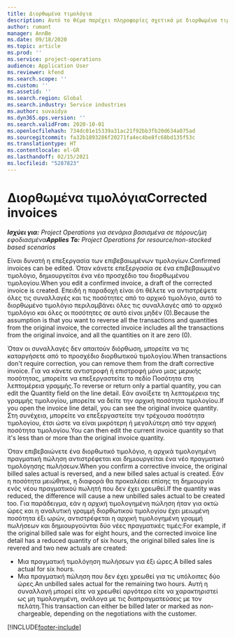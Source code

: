 ```yaml
---
title: Διορθωμένα τιμολόγια
description: Αυτό το θέμα παρέχει πληροφορίες σχετικά με διορθωμένα τιμολόγια.
author: rumant
manager: AnnBe
ms.date: 09/18/2020
ms.topic: article
ms.prod: ''
ms.service: project-operations
audience: Application User
ms.reviewer: kfend
ms.search.scope: ''
ms.custom: ''
ms.assetid: ''
ms.search.region: Global
ms.search.industry: Service industries
ms.author: suvaidya
ms.dyn365.ops.version: ''
ms.search.validFrom: 2020-10-01
ms.openlocfilehash: 734dc01e15339a31ac21f92bb3fb20d634a075ad
ms.sourcegitcommit: fa32b1893286f20271fa4ec4be8fc68bd135f53c
ms.translationtype: HT
ms.contentlocale: el-GR
ms.lasthandoff: 02/15/2021
ms.locfileid: "5287823"
---
```

# <a name="corrected-invoices"></a><span data-ttu-id="64865-103">Διορθωμένα τιμολόγια</span><span class="sxs-lookup"><span data-stu-id="64865-103">Corrected invoices</span></span>

<span data-ttu-id="64865-104">_**Ισχύει για:** Project Operations για σενάρια βασισμένα σε πόρους/μη εφοδιασμένα_</span><span class="sxs-lookup"><span data-stu-id="64865-104">_**Applies To:** Project Operations for resource/non-stocked based scenarios_</span></span>

<span data-ttu-id="64865-105">Είναι δυνατή η επεξεργασία των επιβεβαιωμένων τιμολογίων.</span><span class="sxs-lookup"><span data-stu-id="64865-105">Confirmed invoices can be edited.</span></span> <span data-ttu-id="64865-106">Όταν κάνετε επεξεργασία σε ένα επιβεβαιωμένο τιμολόγιο, δημιουργείται ένα νέο προσχέδιο του διορθωμένου τιμολογίου.</span><span class="sxs-lookup"><span data-stu-id="64865-106">When you edit a confirmed invoice, a draft of the corrected invoice is created.</span></span> <span data-ttu-id="64865-107">Επειδή η παραδοχή είναι ότι θέλετε να αντιστρέψετε όλες τις συναλλαγές και τις ποσότητες από το αρχικό τιμολόγιο, αυτό το διορθωμένο τιμολόγιο περιλαμβάνει όλες τις συναλλαγές από το αρχικό τιμολόγιο και όλες οι ποσότητες σε αυτό είναι μηδέν (0).</span><span class="sxs-lookup"><span data-stu-id="64865-107">Because the assumption is that you want to reverse all the transactions and quantities from the original invoice, the corrected invoice includes all the transactions from the original invoice, and all the quantities on it are zero (0).</span></span>

<span data-ttu-id="64865-108">Όταν οι συναλλαγές δεν απαιτούν διόρθωση, μπορείτε να τις καταργήσετε από το προσχέδιο διορθωτικού τιμολογίου.</span><span class="sxs-lookup"><span data-stu-id="64865-108">When transactions don't require correction, you can remove them from the draft corrective invoice.</span></span> <span data-ttu-id="64865-109">Για να κάνετε αντιστροφή ή επιστροφή μόνο μιας μερικής ποσότητας, μπορείτε να επεξεργαστείτε το πεδίο Ποσότητα στη λεπτομέρεια γραμμής.</span><span class="sxs-lookup"><span data-stu-id="64865-109">To reverse or return only a partial quantity, you can edit the Quantity field on the line detail.</span></span> <span data-ttu-id="64865-110">Εάν ανοίξετε τη λεπτομέρεια της γραμμής τιμολογίου, μπορείτε να δείτε την αρχική ποσότητα τιμολογίου.</span><span class="sxs-lookup"><span data-stu-id="64865-110">If you open the invoice line detail, you can see the original invoice quantity.</span></span> <span data-ttu-id="64865-111">Στη συνέχεια, μπορείτε να επεξεργαστείτε την τρέχουσα ποσότητα τιμολογίου, έτσι ώστε να είναι μικρότερη ή μεγαλύτερη από την αρχική ποσότητα τιμολογίου.</span><span class="sxs-lookup"><span data-stu-id="64865-111">You can then edit the current invoice quantity so that it's less than or more than the original invoice quantity.</span></span>

<span data-ttu-id="64865-112">Όταν επιβεβαιώνετε ένα διορθωτικό τιμολόγιο, η αρχικά τιμολογημένη πραγματική πώληση αντιστρέφεται και δημιουργείται ένα νέο πραγματικό τιμολόγησης πωλήσεων.</span><span class="sxs-lookup"><span data-stu-id="64865-112">When you confirm a corrective invoice, the original billed sales actual is reversed, and a new billed sales actual is created.</span></span> <span data-ttu-id="64865-113">Εάν η ποσότητα μειώθηκε, η διαφορά θα προκαλέσει επίσης τη δημιουργία ενός νέου πραγματικού πωλητή που δεν έχει χρεωθεί.</span><span class="sxs-lookup"><span data-stu-id="64865-113">If the quantity was reduced, the difference will cause a new unbilled sales actual to be created too.</span></span> <span data-ttu-id="64865-114">Για παράδειγμα, εάν η αρχική τιμολογημένη πώληση ήταν για οκτώ ώρες και η αναλυτική γραμμή διορθωτικού τιμολογίου έχει μειωμένη ποσότητα έξι ωρών, αντιστρέφεται η αρχική τιμολογημένη γραμμή πωλήσεων και δημιουργούνται δύο νέες πραγματικές τιμές:</span><span class="sxs-lookup"><span data-stu-id="64865-114">For example, if the original billed sale was for eight hours, and the corrected invoice line detail has a reduced quantity of six hours, the original billed sales line is revered and two new actuals are created:</span></span>

- <span data-ttu-id="64865-115">Μια πραγματική τιμολόγηση πωλήσεων για έξι ώρες.</span><span class="sxs-lookup"><span data-stu-id="64865-115">A billed sales actual for six hours.</span></span>
- <span data-ttu-id="64865-116">Μια πραγματική πώληση που δεν έχει χρεωθεί για τις υπόλοιπες δύο ώρες.</span><span class="sxs-lookup"><span data-stu-id="64865-116">An unbilled sales actual for the remaining two hours.</span></span> <span data-ttu-id="64865-117">Αυτή η συναλλαγή μπορεί είτε να χρεωθεί αργότερα είτε να χαρακτηριστεί ως μη τιμολογημένη, ανάλογα με τις διαπραγματεύσεις με τον πελάτη.</span><span class="sxs-lookup"><span data-stu-id="64865-117">This transaction can either be billed later or marked as non-chargeable, depending on the negotiations with the customer.</span></span>


[!INCLUDE[footer-include](../includes/footer-banner.md)]